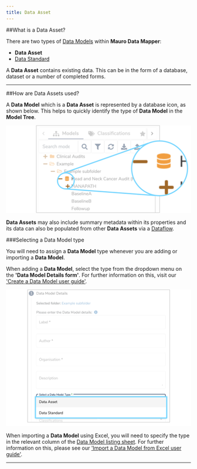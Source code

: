 ```yaml
---
title: Data Asset
---
```


##What is a Data Asset?

There are two types of [Data Models](../data-model/data-model.md) within **Mauro Data Mapper**:

* **Data Asset**
* [Data Standard](../data-standard/data-standard.md)

A **Data Asset** contains existing data. This can be in the form of a database, dataset or a number of completed forms. 

---
##How are Data Assets used?

A **Data Model** which is a **Data Asset** is represented by a database icon, as shown below. This helps to quickly identify the type of **Data Model** in the **Model Tree**. 

![Data Asset icon](data-asset-icon.png)

**Data Assets** may also include summary metadata within its properties and its data can also be populated from other **Data Assets** via a [Dataflow](../dataflow/dataflow.md). 

###Selecting a Data Model type

You will need to assign a **Data Model** type whenever you are adding or importing a **Data Model**. 

When adding a **Data Model**, select the type from the dropdown menu on the **'Data Model Details form'**. For further information on this, visit our ['Create a Data Model user guide'](../../user-guides/create-a-data-model/create-a-data-model.md). 

![Data Type dropdown menu on Data Model details form](data-model-details-form-data-type.png)

When importing a **Data Model** using Excel, you will need to specify the type in the relevant column of the [Data Model listing sheet](../../user-guides/import-data-model-from-excel/import-data-model-from-excel.md#listing-sheet). For further information on this, please see our ['Import a Data Model from Excel user guide'](../../user-guides/import-data-model-from-excel/import-data-model-from-excel.md). 

---